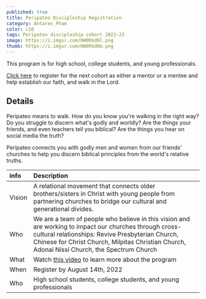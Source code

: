 ```yaml
---
published: true
title: Peripateo Discipleship Registration
category: Antares_Pham
color: c10
tags: Peripateo discipleship cohort 2022-23
image: https://i.imgur.com/HW0RGdNl.png
thumb: https://i.imgur.com/HW0RGdNm.png
---
```

This program is for high school, college students, and young professionals.
<!--more-->

[Click here] to register for the next cohort as either a mentor or a mentee and help establish our faith, and walk in the Lord.

## Details
Peripateo means to walk. How do you know you're walking in the right way? Do you struggle to discern what's godly and worldly? Are the things your friends, and even teachers tell you biblical? Are the things you hear on social media the truth?

Peripateo connects you with godly men and women from our friends' churches to help you discern biblical principles from the world's relative truths.

info | Description
:--- | :---
Vision | A relational movement that connects older brothers/sisters in Christ with young people from partnering churches to bridge our cultural and generational divides.
Who | We are a team of people who believe in this vision and are working to impact our churches through cross-cultural relationships: Revive Presbyterian Church, Chinese for Christ Church, Milpitas Christian Church, Adonai Nissi Church, the Spectrum Church
What | Watch [this video] to learn more about the program
When | Register by August 14th, 2022
Who | High school students, college students, and young professionals

[this video]: https://youtu.be/-MSyQXEBCrg
[Click here]: https://forms.gle/cxXGBrndmEU4mChA6
